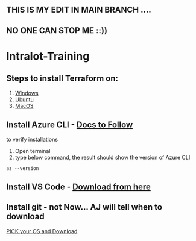 ## THIS IS MY EDIT IN MAIN BRANCH ....
## NO ONE CAN STOP ME ::))

# Intralot-Training

## Steps to install Terraform on:
1. [Windows](installations/windows.md)
2. [Ubuntu](installations/linux.md)
3. [MacOS](installations/macos.md)

## Install Azure CLI - [Docs to Follow](https://learn.microsoft.com/en-us/cli/azure/install-azure-cli)
to verify installations
1. Open terminal
2. type below command, the result should show the version of Azure CLI 
```
az --version
```
## Install VS Code - [Download from here](https://code.visualstudio.com/download)

## Install git - not Now... AJ will tell when to download
[PICK your OS and Download](https://git-scm.com/downloads)

